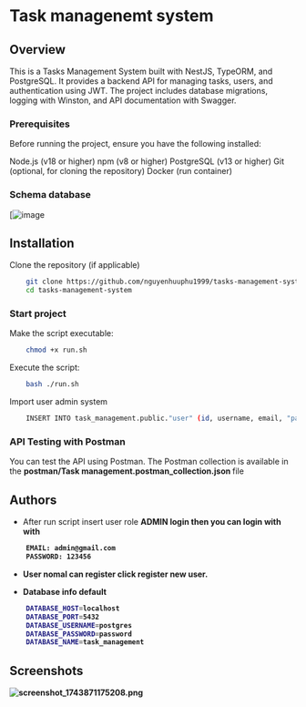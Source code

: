 
# Task managenemt system


## Overview
This is a Tasks Management System built with NestJS, TypeORM, and PostgreSQL. It provides a backend API for managing tasks, users, and authentication using JWT. The project includes database migrations, logging with Winston, and API documentation with Swagger.

### Prerequisites
Before running the project, ensure you have the following installed:

Node.js (v18 or higher)
npm (v8 or higher)
PostgreSQL (v13 or higher)
Git (optional, for cloning the repository)
Docker (run container)

### Schema database

[![image](https://media-hosting.imagekit.io/7d23c3e8274148eb/screenshot_1743869187244.png?Expires=1838477188&Key-Pair-Id=K2ZIVPTIP2VGHC&Signature=ahazxKwjqevfgscjB2OBXwZ8VhAVgl2~~BtIHeD7-bbdmSAnZmbF-qivBdx8SbVBh63XazUZajvbhRv8SzS8cCbO8X4FB-jRF5TiL3qevz7IFilF-zLsbmiqqt9WPMXwInjqKBJnYgk-RgW5Gb2YPB6Lh0IDLSax~e~OaUWAOehxvrU5p0sVCnjO5pV-tf69dtZo~29dXlS9v8YhEtovY6GNuaDyumUmp5RzKYSKTgGgfV7sqsoTnHxtYazldUXlSovCHV3~VkBOhoVPbzkMUPh04RxYp8SaZ5TGDXp5gvbfb4ky1Gva4WJlpJERPhjMruqqUNmLeFuDByQE4nF8hg__)


## Installation

Clone the repository (if applicable)

```bash
    git clone https://github.com/nguyenhuuphu1999/tasks-management-system.git
    cd tasks-management-system
```
### Start project
Make the script executable:
```bash
    chmod +x run.sh
```

Execute the script:
```bash
    bash ./run.sh
```
Import user admin system

```bash
    INSERT INTO task_management.public."user" (id, username, email, "password", "role", "createdAt", "updatedAt", deleted, "refreshToken", "accessToken") VALUES('407b678c-8877-408e-9b07-d3360415efc2'::uuid, 'admin', 'admin@gmail.com', '$2b$10$kyShNiSWC5VCxWk41nKLvOafDIiU8jd05Qc9BBqgDDWP7C.l7KTim', 'ADMIN'::public."user_role_enum", '2025-04-05 15:21:57.200', '2025-04-05 15:21:57.214', false, '', '');
```

### API Testing with Postman
You can test the API using Postman. The Postman collection is available in the <b> postman/Task management.postman_collection.json </b> file


## Authors

- After run script insert user role <b> ADMIN <b> login then you can login with with
```bash
    EMAIL: admin@gmail.com
    PASSWORD: 123456
```

- User nomal can register click register new user.

- Database info default
```bash
    DATABASE_HOST=localhost
    DATABASE_PORT=5432
    DATABASE_USERNAME=postgres
    DATABASE_PASSWORD=password
    DATABASE_NAME=task_management
```
## Screenshots

![screenshot_1743871175208.png](<https://media-hosting.imagekit.io/974b28cc94a3465d/screenshot_1743871175208.png?Expires=1838479176&Key-Pair-Id=K2ZIVPTIP2VGHC&Signature=rpi1Tbxcs4M5nuz-jr2WjHKxDwZUVDM84-mTiFAVrfyN~z42krKyzcFM3Xp~2dJ-Kn3xwLBW2Pdm7pa4B8m6VbWzRJsBdtyjid5b8AoG7d1~CGTm4KLG4RsFPNYt1PG6EEaBU215Nk5d0zpZef7x3IuwA-aaiZoCkxjwF35MMNL584JUvmROFBZWSRNWLRLNBud27I4j1l--e99eedw3Ga2ubKG5On2M7CiZLEdpQYd3t9ZIHI-0LsePxSq5YdFV0AtR3I6pT4gMGnaJGj10fg2NKJJEEdYkQgu-NXsEuibxORqKO-obj5osOB8k5-9U65WKOS2PQwrGJPJ7x7rT-g__>)

